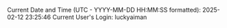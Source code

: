Current Date and Time (UTC - YYYY-MM-DD HH:MM:SS formatted): 2025-02-12 23:25:46
Current User's Login: luckyaiman
